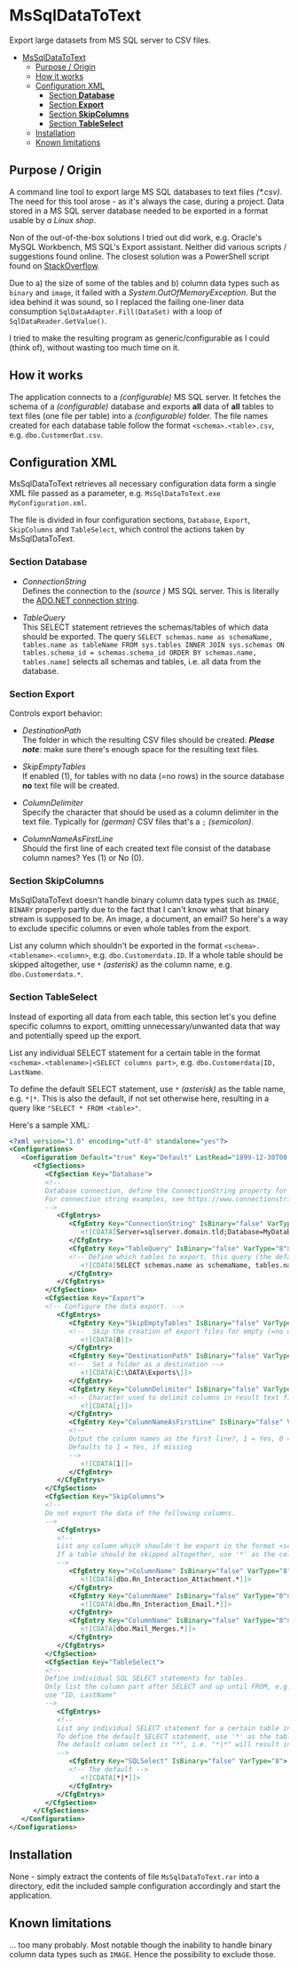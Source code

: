 # MsSqlDataToText

Export large datasets from MS SQL server to CSV files.

- [MsSqlDataToText](#mssqldatatotext)
  - [Purpose / Origin](#purpose--origin)
  - [How it works](#how-it-works)
  - [Configuration XML](#configuration-xml)
    - [Section __Database__](#section-database)
    - [Section __Export__](#section-export)
    - [Section __SkipColumns__](#section-skipcolumns)
    - [Section __TableSelect__](#section-tableselect)
  - [Installation](#installation)
  - [Known limitations](#known-limitations)

## Purpose / Origin

A command line tool to export large MS SQL databases to text files _(*.csv)_. The need for this tool arose - as it's always the case, during a project. Data stored in a MS SQL server database needed to be exported in a format usable by *a Linux shop*.

Non of the out-of-the-box solutions I tried out did work, e.g. Oracle's MySQL Workbench, MS SQL's Export assistant. Neither did various scripts / suggestions found online. The closest solution was a PowerShell script found on [StackOverflow](https://stackoverflow.com/questions/30791482/sql-server-management-studio-2012-export-all-tables-of-database-as-csv).

Due to a) the size of some of the tables and b) column data types such as `binary` and `image`, it failed with a _System.OutOfMemoryException_. But the idea behind it was sound, so I replaced the failing one-liner data consumption `SqlDataAdapter.Fill(DataSet)` with a loop of `SqlDataReader.GetValue()`.

I tried to make the resulting program as generic/configurable as I could (think of), without wasting too much time on it.

## How it works

The application connects to a _(configurable)_ MS SQL server. It fetches the schema of a _(configurable)_ database and exports __all__ data of __all__ tables to text files (one file per table) into a _(configurable)_ folder. The file names created for each database table follow the format `<schema>.<table>.csv`, e.g. `dbo.CustomerDat.csv`.

## Configuration XML

MsSqlDataToText retrieves all necessary configuration data form a single XML file passed as a parameter, e.g. `MsSqlDataToText.exe MyConfiguration.xml`.

The file is divided in four configuration sections, `Database`, `Export`, `SkipColumns` and `TableSelect`, which control the actions taken by MsSqlDataToText.

### Section __Database__

- _ConnectionString_  
Defines the connection to the _(source )_ MS SQL server. This is literally the [ADO.NET connection string](https://www.connectionstrings.com/sql-server/).

- _TableQuery_  
This SELECT statement retrieves the schemas/tables of which data should be exported. The query `SELECT schemas.name as schemaName, tables.name as tableName FROM sys.tables INNER JOIN sys.schemas ON tables.schema_id = schemas.schema_id ORDER BY schemas.name, tables.name]` selects all schemas and tables, i.e. all data from the database.

### Section __Export__

Controls export behavior:

- _DestinationPath_  
The folder in which the resulting CSV files should be created. ___Please note___: make sure there's enough space for the resulting text files.

- _SkipEmptyTables_  
If enabled (1), for tables with no data (=no rows) in the source database __no__ text file will be created.

- _ColumnDelimiter_  
Specify the character that should be used as a column delimiter in the text file. Typically for _(german)_ CSV files that's a `;` _(semicolon)_.

- _ColumnNameAsFirstLine_  
Should the first line of each created text file consist of the database column names? Yes (1) or No (0).

### Section __SkipColumns__

MsSqlDataToText doesn't handle binary column data types such as `IMAGE`, `BINARY` properly partly due to the fact that I can't know what that binary stream is supposed to be. An image, a document, an email? So here's a way to exclude specific columns or even whole tables from the export.

List any column which shouldn't be exported in the format `<schema>.<tablename>.<column>`, e.g. `dbo.Customerdata.ID`. If a whole table should be skipped altogether, use `*` _(asterisk)_ as the column name, e.g. `dbo.Customerdata.*`.

### Section __TableSelect__

Instead of exporting all data from each table, this section let's you define specific columns to export, omitting unnecessary/unwanted data that way and potentially speed up the export.

List any individual SELECT statement for a certain table in the format `<schema>.<tablename>|<SELECT columns part>`, e.g. `dbo.Customerdata|ID, LastName`.

To define the default SELECT statement, use `*` _(asterisk)_ as the table name, e.g. `*|*`. This is also the default, if not set otherwise here, resulting in a query like `"SELECT * FROM <table>"`.

Here's a sample XML:

```xml
<?xml version="1.0" encoding="utf-8" standalone="yes"?>
<Configurations>
   <Configuration Default="true" Key="Default" LastRead="1899-12-30T00:00:00.0000" LastWrite="2019-02-14T10:18:38.0000">
      <CfgSections>
         <CfgSection Key="Database">
         <!-- 
         Database connection, define the ConnectionString property for the .NET SqlClient.
         For connection string examples, see https://www.connectionstrings.com/sql-server/
         -->
            <CfgEntrys>
               <CfgEntry Key="ConnectionString" IsBinary="false" VarType="8">
                  <![CDATA[Server=sqlserver.domain.tld;Database=MyDatabase;User Id=sa;Password=password;]]>
               </CfgEntry>
               <CfgEntry Key="TableQuery" IsBinary="false" VarType="8">
               <!-- Define which tables to export, this query (the default) selects all tables = exports all data of those tables -->
                  <![CDATA[SELECT schemas.name as schemaName, tables.name as tableName FROM sys.tables INNER JOIN sys.schemas ON tables.schema_id = schemas.schema_id ORDER BY schemas.name, tables.name]]>
               </CfgEntry>
            </CfgEntrys>
         </CfgSection>
         <CfgSection Key="Export">
         <!-- Configure the data export. -->
            <CfgEntrys>
               <CfgEntry Key="SkipEmptyTables" IsBinary="false" VarType="3">
               <!--  Skip the creation of export files for empty (=no data) tables altogether?, 1 = True (Skip), 0 = False (Don't skip) -->
                  <![CDATA[0]]>
               </CfgEntry>
               <CfgEntry Key="DestinationPath" IsBinary="false" VarType="8">
               <!--  Set a folder as a destination -->
                  <![CDATA[C:\DATA\Exports\]]>
               </CfgEntry>
               <CfgEntry Key="ColumnDelimiter" IsBinary="false" VarType="8">
               <!-- Character used to delimit columns in result text file  -->
                  <![CDATA[;]]>
               </CfgEntry>
               <CfgEntry Key="ColumnNameAsFirstLine" IsBinary="false" VarType="3">
               <!--
               Output the column names as the first line?, 1 = Yes, 0 = No
               Defaults to 1 = Yes, if missing
               -->
                  <![CDATA[1]]>
               </CfgEntry>
            </CfgEntrys>
         </CfgSection>
         <CfgSection Key="SkipColumns">
         <!-- 
         Do not export the data of the following columns.
         -->
            <CfgEntrys>
            <!-- 
            List any column which shouldn't be export in the format <schema>.<tablename>.<column>, e.g. dbo.Customerdata.ID
            If a table should be skipped altogether, use '*' as the column name, e.g. dbo.Customerdata.*
            -->
               <CfgEntry Key=">ColumnName" IsBinary="false" VarType="8">
                  <![CDATA[dbo.Rn_Interaction_Attachment.*]]>
               </CfgEntry>
               <CfgEntry Key="ColumnName" IsBinary="false" VarType="8">
                  <![CDATA[dbo.Rn_Interaction_Email.*]]>
               </CfgEntry>
               <CfgEntry Key="ColumnName" IsBinary="false" VarType="8">
                  <![CDATA[dbo.Mail_Merges.*]]>
               </CfgEntry>
            </CfgEntrys>
         </CfgSection>
         <CfgSection Key="TableSelect">
         <!-- 
         Define individual SQL SELECT statements for tables.
         Only list the column part after SELECT and up until FROM, e.g. for "SELECT ID, LastName FROM dbo.CustomerData"
         use "ID, LastName"
         -->
            <CfgEntrys>
            <!-- 
            List any individual SELECT statement for a certain table in the format <schema>.<tablename>|<SELECT columns part>, e.g. dbo.Customerdata|ID, LastName
            To define the default SELECT statement, use '*' as the table name, e.g. *|*
            The default column select is "*", i.e. "*|*" will result in "SELECT * FROM <table>"
            -->
               <CfgEntry Key="SQLSelect" IsBinary="false" VarType="8">
               <!-- The default -->
                  <![CDATA[*|*]]>
               </CfgEntry>
            </CfgEntrys>
         </CfgSection>
      </CfgSections>
   </Configuration>
</Configurations>
```

## Installation

None - simply extract the contents of file `MsSqlDataToText.rar` into a directory, edit the included sample configuration accordingly and start the application.

## Known limitations

... too many probably. Most notable though the inability to handle binary column data types such as `IMAGE`. Hence the possibility to exclude those.
